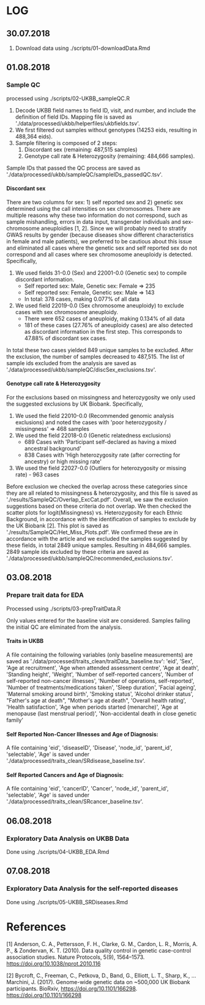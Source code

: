 # LOG

## 30.07.2018

1. Download data using ./scripts/01-downloadData.Rmd

## 01.08.2018

### Sample QC

processed using ./scripts/02-UKBB_sampleQC.R

1. Decode UKBB field names to field ID, visit, and number, and include the definition of field IDs. Mapping file is saved as './data/processed/ukbb/helperfiles/ukbfields.tsv'.
2. We first filtered out samples without genotypes (14253 eids, resulting in 488,364 eids).
3. Sample filtering is composed of 2 steps:
    1. Discordant sex (remaining: 487,515 samples)
    2. Genotype call rate & Heterozygosity (remaining: 484,666 samples).
    
Sample IDs that passed the QC process are saved as './data/processed/ukbb/sampleQC/sampleIDs_passedQC.tsv'.


#### Discordant sex

There are two columns for sex: 1) self reported sex and 2) genetic sex determined using the call intensities on sex chromosomes. There are multiple reasons why these two information do not correspond, such as sample mishandling, errors in data input, transgender individuals and sex-chromosome aneuploidies [1, 2]. Since we will probably need to stratify GWAS results by gender (because diseases show different characteristics in female and male patients), we preferred to be cautious about this issue and eliminated all cases where the genetic sex and self reported sex do not correspond and all cases where sex chromosome aneuploidy is detected. Specifically,

1. We used fields 31-0.0 (Sex) and 22001-0.0 (Genetic sex) to compile discordant information. 
    * Self reported sex: Male, Genetic sex: Female => 235
    * Self reported sex: Female, Genetic sex: Male => 143
    * In total: 378 cases, making 0.077% of all data
2. We used field 22019-0.0 (Sex chromosome aneuploidy) to exclude cases with sex chromosome aneuploidy. 
    * There were 652 cases of aneuploidy, making 0.134% of all data
    * 181 of these cases (27.76% of aneuploidy cases) are also detected as discordant information in the first step. This corresponds to 47.88% of discordant sex cases.
    
In total these two cases yielded 849 unique samples to be excluded. After the exclusion, the number of samples decreased to 487,515. The list of sample ids excluded from the analysis are saved as './data/processed/ukbb/sampleQC/discSex_exclusions.tsv'.

#### Genotype call rate & Heterozygosity

For the exclusions based on missingness and heterozygosity we only used the suggested exclusions by UK Biobank. Specifically,

1. We used the field 22010-0.0 (Recommended genomic analysis exclusions) and noted the cases with 'poor heterozygosity / missingness' => 468 samples
2. We used the field 22018-0.0 (Genetic relatedness exclusions)
    * 689 Cases with 'Participant self-declared as having a mixed ancestral background'
    * 838 Cases with 'High heterozygosity rate (after correcting for ancestry) or high missing rate'
3. We used the field 22027-0.0 (Outliers for heterozygosity or missing rate) - 963 cases

Before exclusion we checked the overlap across these categories since they are all related to missingness & heterozygosity, and this file is saved as './results/SampleQC/Overlap_ExcCat.pdf'. Overall, we saw the exclusion suggestions based on these criteria do not overlap. We then checked the scatter plots for logit(Missingness) vs. Heterozygosity for each Ethnic Background, in accordance with the identification of samples to exclude by the UK Biobank [2]. This plot is saved as
'./results/SampleQC/Het_Miss_Plots.pdf'. We confirmed these are in accordance with the article and we excluded the samples suggested by these fields, in total 2849 unique samples. Resulting in 484,666 samples. 2849 sample ids excluded by these criteria are saved as './data/processed/ukbb/sampleQC/recommended_exclusions.tsv'.

## 03.08.2018

### Prepare trait data for EDA

Processed using ./scripts/03-prepTraitData.R

Only values entered for the baseline visit are considered. Samples failing the initial QC are eliminated from the analysis.

#### Traits in UKBB

A file containing the following variables (only baseline measurements) are saved as './data/processed/traits_clean/traitData_baseline.tsv':
'eid', 'Sex', 'Age at recruitment', 'Age when attended assessment centre', 'Age at death', 'Standing height', 'Weight', 'Number of self-reported cancers', 'Number of self-reported non-cancer illnesses', 'Number of operations, self-reported', 'Number of treatments/medications taken', 'Sleep duration', 'Facial ageing', 'Maternal smoking around birth', 'Smoking status', 'Alcohol drinker status', "Father's age at death", "Mother's age at death", 'Overall health rating', 'Health satisfaction', 'Age when periods started (menarche)', 'Age at menopause (last menstrual period)', 'Non-accidental death in close genetic family'

#### Self Reported Non-Cancer Illnesses and Age of Diagnosis:

A file containing 'eid', 'diseaseID', 'Disease', 'node_id', 'parent_id', 'selectable', 'Age' is saved under './data/processed/traits_clean/SRdisease_baseline.tsv'.

#### Self Reported Cancers and Age of Diagnosis:

A file containing 'eid', 'cancerID', 'Cancer', 'node_id', 'parent_id', 'selectable', 'Age' is saved under './data/processed/traits_clean/SRcancer_baseline.tsv'.

## 06.08.2018

### Exploratory Data Analysis on UKBB Data

Done using ./scripts/04-UKBB_EDA.Rmd

## 07.08.2018

### Exploratory Data Analysis for the self-reported diseases

Done using ./scripts/05-UKBB_SRDiseases.Rmd

# References

[1] Anderson, C. A., Pettersson, F. H., Clarke, G. M., Cardon, L. R., Morris, A. P., & Zondervan, K. T. (2010). Data quality control in genetic case-control association studies. Nature Protocols, 5(9), 1564–1573. https://doi.org/10.1038/nprot.2010.116

[2] Bycroft, C., Freeman, C., Petkova, D., Band, G., Elliott, L. T., Sharp, K., … Marchini, J. (2017). Genome-wide genetic data on ~500,000 UK Biobank participants. BioRxiv, https://doi.org/10.1101/166298. https://doi.org/10.1101/166298

